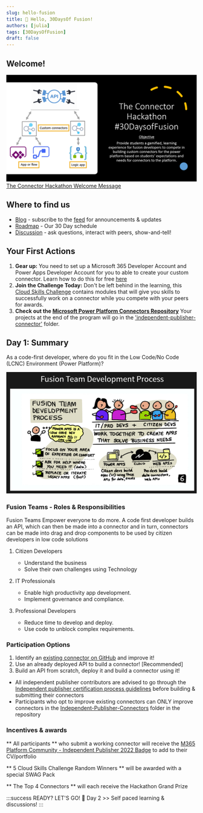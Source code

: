 ```yaml
---
slug: hello-fusion
title: 🔌 Hello, 30DaysOf Fusion!
authors: [julia]
tags: [30DaysOfFusion]
draft: false
---
```



<head>
  <meta name="twitter:url" content="https://microsoft.github.io/30daysof/docs/roadmaps/fusion" />
  <meta name="twitter:title" content="30DaysOfFusion Kick-Off" />
  <meta name="twitter:description" content="Join us for #30DaysOfLearning initiatives that take you from fundamental concepts to functional code to cloud deployment!" />
  <meta name="twitter:image" content="https://microsoft.github.io/30daysof/assets/images/fusion-f731f3ccac8a8ee153416f249d058b46.png" />
  <meta name="twitter:card" content="summary_large_image" />
  <meta name="twitter:creator" content="@nitya" />
  <meta name="twitter:site" content="@AzureAdvocates" /> 
  <link rel="canonical" href="https://aka.ms/TheConnectorHackathon" />
</head>

## Welcome! 

![Connector Hack Description](./img/ConnectorHack.png)
[The Connector Hackathon Welcome Message](https://aka.ms/TheConnectorHackathon)

## Where to find us

 * [Blog](/blog) - subscribe to the [feed](/blog/rss.xml) for announcements & updates
 * [Roadmap](/docs/roadmaps/fusion) - Our 30 Day schedule
 * [Discussion](https://github.com/microsoft/30daysof/discussions/16) - ask questions, interact with peers, show-and-tell!


## Your First Actions
1. **Gear up:** You need to set up a Microsoft 365 Developer Account and Power Apps Developer Account for you to able to create your custom connector. Learn how to do this for free [here](https://techcommunity.microsoft.com/t5/educator-developer-blog/recap-of-day-2-onboarding-session-30days-of-learning-nigeria/ba-p/3490280?WT.mc_id=academic-0000-juliamuiruri)
1. **Join the Challenge Today:** Don't be left behind in the learning, this [Cloud Skills Challenge](https://aka.ms/ConnectorSkillsChallenge) contains modules that will give you skills to successfully work on a connector while you compete with your peers for awards.
1. **Check out the [Microsoft Power Platform Connectors Repository](https://github.com/microsoft/PowerPlatformConnectors/?WT.mc_id=academic-73999-juliamuiruri)** Your projects at the end of the program will go in the ['independent-publisher-connector'](https://github.com/microsoft/PowerPlatformConnectors/tree/dev/independent-publisher-connectors/?WT.mc_id=academic-73999-juliamuiruri) folder. 

## Day 1: Summary
As a code-first developer, where do you fit in the Low Code/No Code (LCNC) Environment (Power Platform)?

![Fusion Team Development Process](./img/fusiondev-process.png)
### Fusion Teams - Roles & Responsibilities
Fusion Teams Empower everyone to do more. A code first developer builds an API, which can then be made into a connector and in turn, connectors can be made into drag and drop components to be used by citizen developers in low code solutions
  1. Citizen Developers
      * Understand the business
      * Solve their own challenges using Technology

  2. IT Professionals
      * Enable high productivity app development.
      * Implement governance and compliance.

  3. Professional Developers
        * Reduce time to develop and deploy.
        * Use code to unblock complex requirements.

### Participation Options
1. Identify an [existing connector on GitHub](https://github.com/microsoft/PowerPlatformConnectors/tree/dev/independent-publisher-connectors/?WT.mc_id=academic-73999-juliamuiruri) and improve it!
1. Use an already deployed API to build a connector! [Recommended]
1. Build an API from scratch, deploy it and build a connector using it!

* All independent publisher contributors are advised to go through the [Independent publisher certification process guidelines](https://docs.microsoft.com/en-us/connectors/custom-connectors/certification-submission-ip?WT.mc_id=academic-73999-juliamuiruri) before building & submitting their connectors
* Participants who opt to improve existing connectors can ONLY improve connectors in the [Independent-Publisher-Connectors](https://github.com/microsoft/PowerPlatformConnectors/tree/dev/independent-publisher-connectors/?WT.mc_id=academic-73999-juliamuiruri) folder in the repository

### Incentives & awards
** All participants ** who submit a working connector will receive the [M365 Platform Community - Independent  Publisher 2022 Badge](https://www.credly.com/org/m365pnp/badge/m365-platform-community-independent-publisher-2022) to add to their CV/portfolio

** 5 Cloud Skills Challenge Random Winners ** will be awarded with a special SWAG Pack

** The Top 4 Connectors ** will each receive the Hackathon Grand Prize

:::success READY? LET'S GO! 🎉
Day 2 >> Self paced learning & discussions!
:::